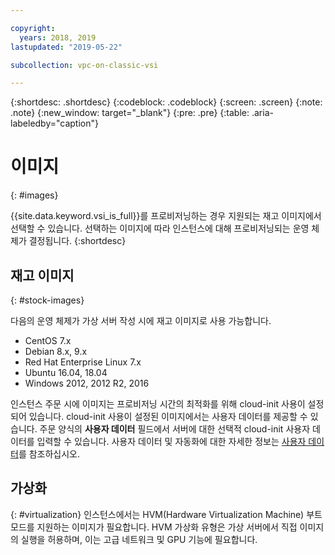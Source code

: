 ```yaml
---

copyright:
  years: 2018, 2019
lastupdated: "2019-05-22"

subcollection: vpc-on-classic-vsi

---
```


{:shortdesc: .shortdesc}
{:codeblock: .codeblock}
{:screen: .screen}
{:note: .note}
{:new_window: target="_blank"}
{:pre: .pre}
{:table: .aria-labeledby="caption"}


# 이미지
{: #images}

{{site.data.keyword.vsi_is_full}}를 프로비저닝하는 경우 지원되는 재고 이미지에서 선택할 수 있습니다. 선택하는 이미지에 따라 인스턴스에 대해 프로비저닝되는 운영 체제가 결정됩니다. 
{:shortdesc}

## 재고 이미지
{: #stock-images}

다음의 운영 체제가 가상 서버 작성 시에 재고 이미지로 사용 가능합니다.
* CentOS 7.x
* Debian 8.x, 9.x
* Red Hat Enterprise Linux 7.x
* Ubuntu 16.04, 18.04
* Windows 2012, 2012 R2, 2016

인스턴스 주문 시에 이미지는 프로비저닝 시간의 최적화를 위해 cloud-init 사용이 설정되어 있습니다. cloud-init 사용이 설정된 이미지에서는 사용자 데이터를 제공할 수 있습니다. 주문 양식의 **사용자 데이터** 필드에서 서버에 대한 선택적 cloud-init 사용자 데이터를 입력할 수 있습니다. 사용자 데이터 및 자동화에 대한 자세한 정보는 [사용자 데이터](/docs/vpc-on-classic-vsi?topic=vpc-on-classic-vsi-user-data#user-data)를 참조하십시오.

## 가상화
{: #virtualization}
인스턴스에서는 HVM(Hardware Virtualization Machine) 부트 모드를 지원하는 이미지가 필요합니다. HVM 가상화 유형은 가상 서버에서 직접 이미지의 실행을 허용하며, 이는 고급 네트워크 및 GPU 기능에 필요합니다.
